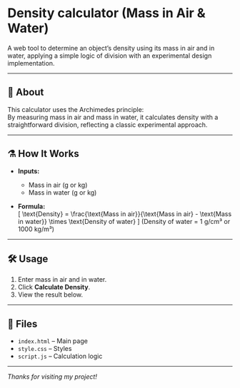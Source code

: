 # Density calculator (Mass in Air & Water)

A web tool to determine an object’s density using its mass in air and in water, applying a simple logic of division with an experimental design implementation.

---

## 🚀 About

This calculator uses the Archimedes principle:  
By measuring mass in air and mass in water, it calculates density with a straightforward division, reflecting a classic experimental approach.

---

## ⚗️ How It Works

- **Inputs:**  
  - Mass in air (g or kg)  
  - Mass in water (g or kg)

- **Formula:**  
  \[
  \text{Density} = \frac{\text{Mass in air}}{\text{Mass in air} - \text{Mass in water}} \times \text{Density of water}
  \]
  (Density of water = 1 g/cm³ or 1000 kg/m³)

---

## 🛠️ Usage

1. Enter mass in air and in water.
2. Click **Calculate Density**.
3. View the result below.

---

## 📁 Files

- `index.html` – Main page  
- `style.css` – Styles  
- `script.js` – Calculation logic

---



*Thanks for visiting my project!*

